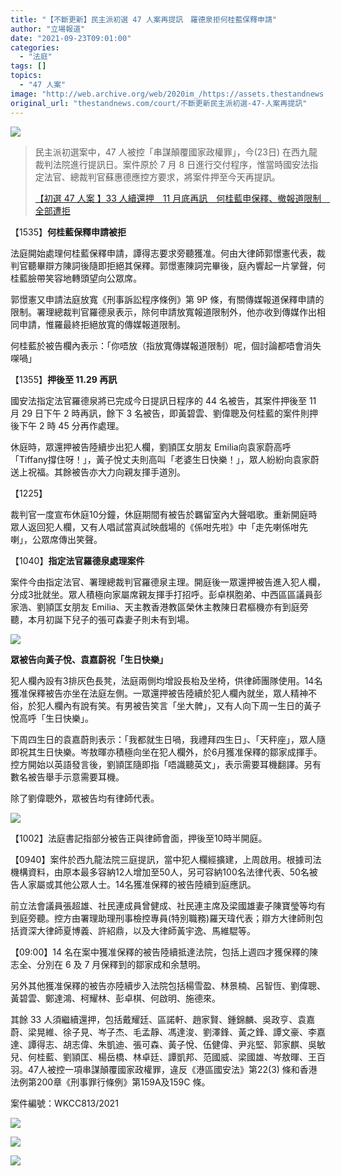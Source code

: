 ```yaml
---
title: "【不斷更新】民主派初選 47 人案再提訊　羅德泉拒何桂藍保釋申請"
author: "立場報道"
date: "2021-09-23T09:01:00"
categories:
  - "法庭"
tags: []
topics:
  - "47 人案"
image: "http://web.archive.org/web/2020im_/https://assets.thestandnews.com/media/photos/Untitled-4-06_7x0oSnO.png"
original_url: "thestandnews.com/court/不斷更新民主派初選-47-人案再提訊"
---
```

![](http://web.archive.org/web/2020im_/https://assets.thestandnews.com/media/photos/Untitled-4-06_7x0oSnO.png)

> 民主派初選案中，47 人被控「串謀顛覆國家政權罪」，今(23日) 在西九龍裁判法院進行提訊日。案件原於 7 月 8 日進行交付程序，惟當時國安法指定法官、總裁判官蘇惠德應控方要求，將案件押至今天再提訊。
> 
> [【初選 47 人案 】33 人續還押　11 月底再訊　何桂藍申保釋、撤報道限制　全部遭拒](../../court/%E5%88%9D%E9%81%B8-47-%E4%BA%BA%E6%A1%88-33-%E4%BA%BA%E7%BA%8C%E9%82%84%E6%8A%BC-11-%E6%9C%88%E5%BA%95%E5%86%8D%E8%A8%8A-%E4%BD%95%E6%A1%82%E8%97%8D%E7%94%B3%E4%BF%9D%E9%87%8B%E6%92%A4%E5%A0%B1%E9%81%93%E9%99%90%E5%88%B6-%E5%85%A8%E9%83%A8%E9%81%AD%E6%8B%92)

【1535】**何桂藍保釋申請被拒**

法庭開始處理何桂藍保釋申請，譚得志要求旁聽獲准。何由大律師郭憬憲代表，裁判官聽畢辯方陳詞後隨即拒絕其保釋。郭憬憲陳詞完畢後，庭內響起一片掌聲，何桂藍臉帶笑容地轉頭望向公眾席。

郭憬憲又申請法庭放寬《刑事訴訟程序條例》第 9P 條，有關傳媒報道保釋申請的限制。署理總裁判官羅德泉表示，除何申請放寬報道限制外，他亦收到傳媒作出相同申請，惟羅最終拒絕放寬的傳媒報道限制。

何桂藍於被告欄內表示：「你唔放（指放寬傳媒報道限制）呢，個討論都唔會消失㗎喎」

【1355】**押後至 11.29 再訊**

國安法指定法官羅德泉將已完成今日提訊日程序的 44 名被告，其案件押後至 11 月 29 日下午 2 時再訊，餘下 3 名被告，即黃碧雲、劉偉聰及何桂藍的案件則押後下午 2 時 45 分再作處理。

休庭時，眾還押被告陸續步出犯人欄，劉頴匡女朋友 Emilia向袁家蔚高呼「Tiffany撐住呀！」，黃子悅丈夫則高叫「老婆生日快樂！」，眾人紛紛向袁家蔚送上祝福。其餘被告亦大力向親友揮手道別。

【1225】

裁判官一度宣布休庭10分鐘，休庭期間有被告於羈留室內大聲唱歌。重新開庭時眾人返回犯人欄，又有人唱試當真試映戲場的《係咁先啦》中「走先喇係咁先喇」，公眾席傳出笑聲。

【1040】**指定法官羅德泉處理案件**

案件今由指定法官、署理總裁判官羅德泉主理。開庭後一眾還押被告進入犯人欄，分成3批就坐。眾人積極向家屬席親友揮手打招呼。彭卓棋胞弟、中西區區議員彭家浩、劉頴匡女朋友 Emilia、天主教香港教區榮休主教陳日君樞機亦有到庭旁聽，本月初誕下兒子的張可森妻子則未有到場。

![](http://web.archive.org/web/2020im_/https://assets.thestandnews.com/media/photos/judge-09_di5yQ_aPaJxdA.png)

**眾被告向黃子悅、袁嘉蔚祝「生日快樂」**

犯人欄內設有3排灰色長凳，法庭兩側均增設長枱及坐椅，供律師團隊使用。14名獲准保釋被告亦坐在法庭左側。一眾還押被告陸續於犯人欄內就坐，眾人精神不俗，於犯人欄內有說有笑。有男被告笑言「坐大髀」，又有人向下周一生日的黃子悅高呼「生日快樂」。

下周四生日的袁嘉蔚則表示：「我都就生日喎，我禮拜四生日」、「天秤座」，眾人隨即祝其生日快樂。岑敖暉亦積極向坐在犯人欄外，於6月獲准保釋的鄒家成揮手。控方開始以英語發言後，劉頴匡隨即指「唔識聽英文」，表示需要耳機翻譯。另有數名被告舉手示意需要耳機。

除了劉偉聰外，眾被告均有律師代表。

![](http://web.archive.org/web/2020im_/https://assets.thestandnews.com/media/photos/20210902-12.png)

【1002】法庭書記指部分被告正與律師會面，押後至10時半開庭。

【0940】案件於西九龍法院三庭提訊，當中犯人欄經擴建，上周啟用。根據司法機構資料，由原本最多容納12人增加至50人，另可容納100名法律代表、50名被告人家屬或其他公眾人士。14名獲准保釋的被告陸續到庭應訊。

前立法會議員張超雄、社民連成員曾健成、社民連主席及梁國雄妻子陳寶瑩等均有到庭旁聽。控方由署理助理刑事檢控專員(特別職務)羅天瑋代表；辯方大律師則包括資深大律師夏博義、許紹鼎，以及大律師黃宇逸、馬維騉等。

【09:00】14 名在案中獲准保釋的被告陸續抵達法院，包括上週四才獲保釋的陳志全、分別在 6 及 7 月保釋到的鄒家成和余慧明。

另外其他獲准保釋的被告亦陸續步入法院包括楊雪盈、林景楠、呂智恆、劉偉聰、黃碧雲、鄭達鴻、柯耀林、彭卓棋、何啟明、施德來。

其餘 33 人須繼續還押，包括戴耀廷、區諾軒、趙家賢、鍾錦麟、吳政亨、袁嘉蔚、梁晃維、徐子見、岑子杰、毛孟靜、馮達浚、劉澤鋒、黃之鋒、譚文豪、李嘉達、譚得志、胡志偉、朱凱迪、張可森、黃子悅、伍健偉、尹兆堅、郭家麒、吳敏兒、何桂藍、劉頴匡、楊岳橋、林卓廷、譚凱邦、范國威、梁國雄、岑敖暉、王百羽。47人被控一項串謀顛覆國家政權罪，違反《港區國安法》第22(3) 條和香港法例第200章《刑事罪行條例》第159A及159C 條。

案件編號：WKCC813/2021

![](http://web.archive.org/web/2020im_/https://assets.thestandnews.com/media/photos/Untitled-4-04_mqlLDAv.png)

![](http://web.archive.org/web/2020im_/https://assets.thestandnews.com/media/photos/Untitled-4-03.png)

![](http://web.archive.org/web/2020im_/https://assets.thestandnews.com/media/photos/Untitled-4-02.png)